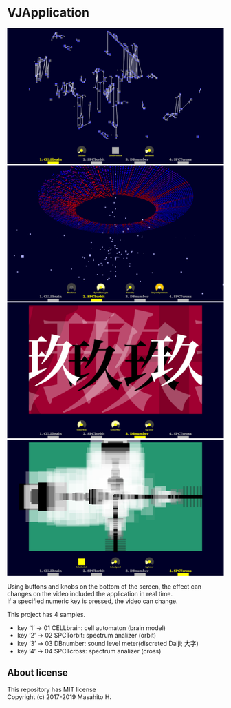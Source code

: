 # VJApplication

![Alt text](/preview/VJApplication01.png)  
![Alt text](/preview/VJApplication02.png)  
![Alt text](/preview/VJApplication03.png)  
![Alt text](/preview/VJApplication04.png)

Using buttons and knobs on the bottom of the screen, the effect can changes on the video included the application in real time.  
If a specified numeric key is pressed, the video can change.

This project has 4 samples.
* key ‘1’ &rarr; 01 CELLbrain: cell automaton (brain model)
* key ‘2’ &rarr; 02 SPCTorbit: spectrum analizer (orbit)
* key ‘3’ &rarr; 03 DBnumber: sound level meter(discreted Daiji; 大字)
* key ‘4’ &rarr; 04 SPCTcross: spectrum analizer (cross)

## About license
This repository has MIT license  
Copyright (c) 2017-2019 Masahito H.
